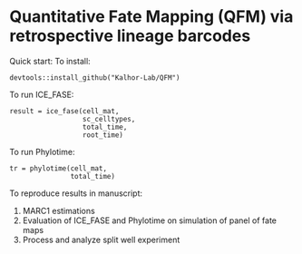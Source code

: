 # Quantitative Fate Mapping (QFM) via retrospective lineage barcodes

Quick start:
To install:
```
devtools::install_github("Kalhor-Lab/QFM")
```
To run ICE_FASE:
```
result = ice_fase(cell_mat,
                  sc_celltypes,
                  total_time,
                  root_time)
```
To run Phylotime:
```
tr = phylotime(cell_mat,
               total_time)
```

To reproduce results in manuscript:
  1. MARC1 estimations
  2. Evaluation of ICE_FASE and Phylotime on simulation of panel of fate maps
  3. Process and analyze split well experiment
